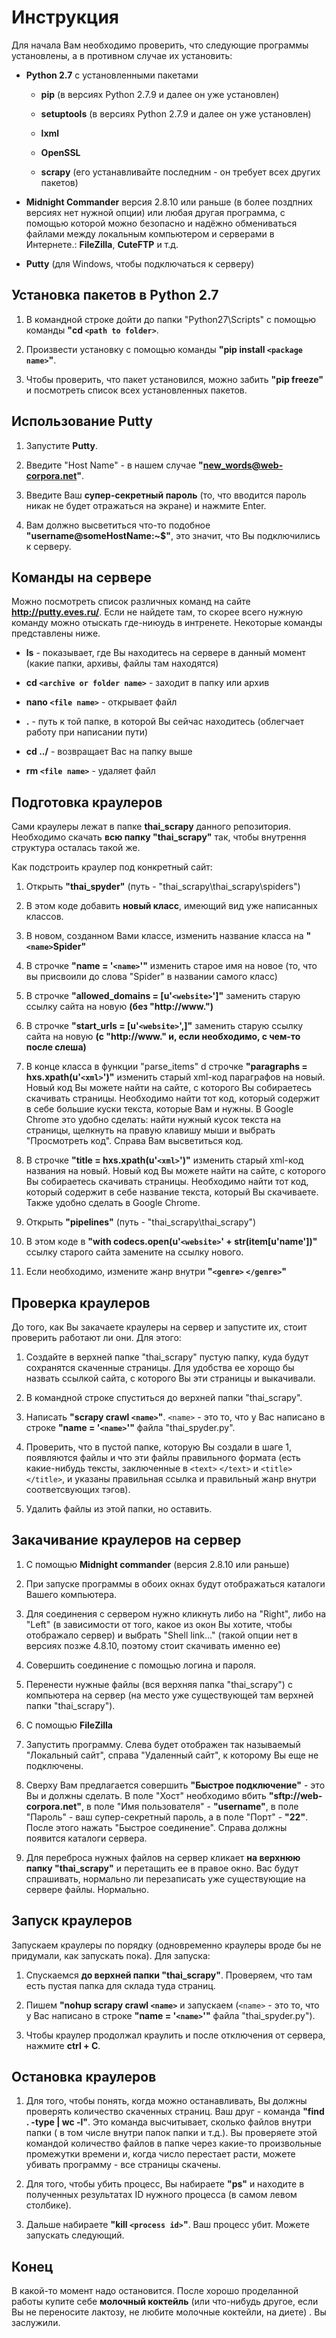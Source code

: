 # Инструкция

Для начала Вам необходимо проверить, что следующие программы установлены, а в противном случае их установить:

* **Python 2.7** с установленными пакетами

  * **pip** (в версиях Python 2.7.9 и далее он уже установлен)
  
  * **setuptools** (в версиях Python 2.7.9 и далее он уже установлен)
  
  * **lxml**
  
  * **OpenSSL**
  
  * **scrapy** (его устанавливайте последним - он требует всех других пакетов)
  
* **Midnight Commander** версия 2.8.10 или раньше (в более поздпних версиях нет нужной опции) или любая другая программа, с помощью которой можно безопасно и надёжно обмениваться файлами между локальным компьютером и серверами в Интернете.: **FileZilla**, **CuteFTP** и т.д.

* **Putty** (для Windows, чтобы подключаться к серверу)

## Установка пакетов в Python 2.7

1. В командной строке дойти до папки "Python27\Scripts"  с помощью команды **"cd `<path to folder>`**.

2. Произвести установку с помощью команды **"pip install `<package name>`"**.

3. Чтобы проверить, что пакет установился, можно забить **"pip freeze"** и посмотреть список всех установленных пакетов.

## Использование Putty

1. Запустите **Putty**.

2. Введите "Host Name" - в нашем случае **"new_words@web-corpora.net"**.

3. Введите Ваш **супер-секретный пароль** (то, что вводится пароль никак не будет отражаться на экране) и нажмите Enter.

4. Вам должно высветиться что-то подобное **"username@someHostName:~$"**, это значит, что Вы подключились к серверу.

## Команды на сервере

Можно посмотреть список различных команд на сайте **http://putty.eves.ru/**. Если не найдете там, то скорее всего нужную команду можно отыскать где-ниюудь в интренете. Некоторые команды представлены ниже.

* **ls** - показывает, где Вы находитесь на сервере в данный момент (какие папки, архивы, файлы там находятся)

* **cd `<archive or folder name>`** - заходит в папку или архив

* **nano `<file name>`** - открывает файл

* **.** - путь к той папке, в которой Вы сейчас находитесь (облегчает работу при написании пути)

* **cd ../** - возвращает Вас на папку выше

* **rm `<file name>`** - удаляет файл 

## Подготовка краулеров

Сами краулеры лежат в папке **thai_scrapy** данного репозитория. Необходимо скачать **всю папку "thai_scrapy"** так, чтобы внутрення структура осталась такой же.

Как подстроить краулер под конкретный сайт:

1. Открыть **"thai_spyder"** (путь - "thai_scrapy\thai_scrapy\spiders") 

 1. В этом коде добавить **новый класс**, имеющий вид уже написанных классов. 

 2. В новом, созданном Вами классе, изменить название класса на **"`<name>`Spider"** 

 3. В строчке **"name = '`<name>`'"** изменить старое имя на новое (то, что вы присвоили до слова "Spider" в названии самого класс)

 4. В строчке **"allowed_domains = [u'`<website>`']"** заменить старую ссылку сайта на новую **(без "http://www.")**

 5. В строчке **"start_urls = [u'`<website>`',]"** заменить старую ссылку сайта на новую **(с "http://www." и, если необходимо, с чем-то после слеша)**
 
 6. В конце класса в функции "parse_items" d строчке **"paragraphs = hxs.xpath(u'`<xml>`')"** изменить старый xml-код параграфов на новый. Новый код Вы можете найти на сайте, с которого Вы собираетесь скачивать страницы. Необходимо найти тот код, который содержит в себе большие куски текста, которые Вам и нужны. В Google Chrome это удобно сделать: найти нужный кусок текста на страницы, щелкнуть на правую клавишу мыши и выбрать "Просмотреть код". Справа Вам высветиться код.

 7. В строчке **"title = hxs.xpath(u'`<xml>`')"** изменить старый xml-код названия на новый. Новый код Вы можете найти на сайте, с которого Вы собираетесь скачивать страницы. Необходимо найти тот код, который содержит в себе название текста, который Вы скачиваете. Также удобно сделать в Google Chrome.
 
2. Открыть **"pipelines"** (путь - "thai_scrapy\thai_scrapy")

 1. В этом коде в **"with codecs.open(u'`<website>`' + str(item[u'name'])"** ссылку старого сайта замените на ссылку нового.
 
 2. Если необходимо, измените жанр внутри **"`<genre>` `</genre>`"**

## Проверка краулеров

До того, как Вы закачаете краулеры на сервер и запустите их, стоит проверить работают ли они. Для этого:

1. Создайте в верхней папке "thai_scrapy" пустую папку, куда будут сохранятся скаченные страницы. Для удобства ее хорощо бы назвать ссылкой сайта, с которого Вы эти страницы и выкачивали.

2. В командной строке спуститься до верхней папки "thai_scrapy".

3. Написать **"scrapy crawl `<name>`"**. `<name>` - это то, что у Вас написано в строке **"name = '`<name>`'"** файла "thai_spyder.py".

4. Проверить, что в пустой папке, которую Вы создали в шаге 1, появляются файлы и что эти файлы правильного формата (есть какие-нибудь тексты, заключенные в `<text>` `</text>` и `<title>` `</title>`, и указаны правильная ссылка и правильный жанр внутри соответсвующих тэгов).

5. Удалить файлы из этой папки, но оставить.

## Закачивание краулеров на сервер

1. С помощью **Midnight commander** (версия 2.8.10 или раньше)

 1. При запуске программы в обоих окнах будут отображаться каталоги Вашего компьютера. 

 2. Для соединения с сервером нужно кликнуть либо на "Right", либо на "Left" (в зависимости от того, какое из окон Вы хотите, чтобы отображало сервер) и выбрать "Shell link..." (такой опции нет в версиях позже 4.8.10, поэтому стоит скачивать именно ее)

 3. Совершить соединение с помощью логина и пароля.

 4. Перенести нужные файлы (вся верхняя папка "thai_scrapy") с компьютера на сервер (на место уже существующей там верхней папки "thai_scrapy").

2. С помощью **FileZilla**

 1. Запустить программу. Слева будет отображен так называемый "Локальный сайт", справа "Удаленный сайт", к которому Вы еще не подключены. 

 2. Сверху Вам предлагается совершить **"Быстрое подключение"** - это Вы и должны сделать. В поле "Хост" необходимо вбить **"sftp://web-corpora.net"**, в поле "Имя пользователя" - **"username"**, в поле "Пароль" - ваш супер-секретный пароль, а в поле "Порт" - **"22"**. После этого нажать "Быстрое соединение". Справа должны появится каталоги сервера.
 
 3. Для переброса нужных файлов на сервер кликает **на верхнюю папку "thai_scrapy"** и перетащить ее в правое окно. Вас будут спрашивать, нормально ли перезаписать уже существующие на сервере файлы. Нормально.
 
## Запуск краулеров

Запускаем краулеры по порядку (одновременно краулеры вроде бы не придумали, как запускать пока). Для запуска:

1. Спускаемся **до верхней папки "thai_scrapy"**. Проверяем, что там есть пустая папка для склада туда страниц. 

2. Пишем **"nohup scrapy crawl `<name>`** и запускаем (`<name>` - это то, что у Вас написано в строке **"name = '`<name>`'"** файла "thai_spyder.py").

3. Чтобы краулер продолжал краулить и после отключения от сервера, нажмите **ctrl + C**.

## Остановка краулеров

1. Для того, чтобы понять, когда можно останавливать, Вы должны проверять количество скаченных страниц. Ваш друг - команда **"find . -type | wc -l"**. Это команда высчитывает, сколько файлов внутри папки ( в том числе внутри папок папки и т.д.). Вы проверяете этой командой количество файлов в папке через какие-то произвольные промежутки времени и, когда число перестает расти, можете убивать программу -  все страницы скачены.

2. Для того, чтобы убить процесс, Вы набираете **"ps"** и находите  в полученных результатах ID нужного процесса (в самом левом столбике).

3. Дальше набираете **"kill `<process id>`"**. Ваш процесс убит. Можете запускать следующий.

## Конец

В какой-то момент надо остановится. После хорошо проделанной работы купите себе **молочный коктейль** (или что-нибудь другое, если Вы не переносите лактозу, не любите молочные коктейли, на диете) . Вы заслужили.



